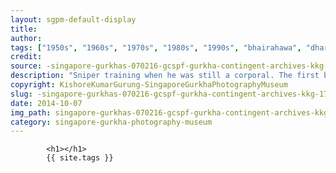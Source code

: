 ```yaml
---
layout: sgpm-default-display
title: 
author: 
tags: ["1950s", "1960s", "1970s", "1980s", "1990s", "bhairahawa", "dharan", "gurkhas", "kathmandu", "nepal", "pokhara", "singapore", "singapore gurkha archive", "singapore gurkha old photographs", "singapore gurkha photography museum", "singapore gurkhas"]
credit: 
source: -singapore-gurkhas-070216-gcspf-gurkha-contingent-archives-kkg-17
description: "Sniper training when he was still a corporal. The first batch of snipers. This was at SAFTI, Pasir Laba. Date: 1989. Guilli Suit."
copyright: KishoreKumarGurung-SingaporeGurkhaPhotographyMuseum
slug: -singapore-gurkhas-070216-gcspf-gurkha-contingent-archives-kkg-17
date: 2014-10-07
img_path: singapore-gurkhas-070216-gcspf-gurkha-contingent-archives-kkg-17.jpg
category: singapore-gurkha-photography-museum
---
```

	 		

	 		<h1></h1>
	 		{{ site.tags }}
	 		
